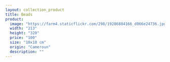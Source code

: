 ```yaml
---
layout: collection_product
title: Beads
product:
  image: "https://farm4.staticflickr.com/298/19286884166_d066e24736.jpg"
  width: "213"
  height: "320"
  price: "100"
  size: "10x10 cm"
  origin: "Cameroun"
  description: ""
---
```

